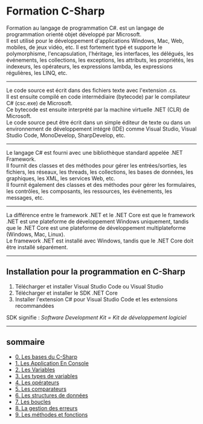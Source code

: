 # Formation C-Sharp

Formation au langage de programmation C#. est un langage de programmation orienté objet développé par Microsoft.  
Il est utilisé pour le développement d'applications Windows, Mac, Web, mobiles, de jeux vidéo, etc. Il est fortement typé et supporte le polymorphisme, l'encapsulation, l'héritage, les interfaces, les délégués, les événements, les collections, les exceptions, les attributs, les propriétés, les indexeurs, les opérateurs, les expressions lambda, les expressions régulières, les LINQ, etc.

---

Le code source est écrit dans des fichiers texte avec l'extension .cs.  
Il est ensuite compilé en code intermédiaire (bytecode) par le compilateur C# (csc.exe) de Microsoft.  
Ce bytecode est ensuite interprété par la machine virtuelle .NET (CLR) de Microsoft.  
Le code source peut être écrit dans un simple éditeur de texte ou dans un environnement de développement intégré (IDE) comme Visual Studio, Visual Studio Code, MonoDevelop, SharpDevelop, etc.

---

Le langage C# est fourni avec une bibliothèque standard appelée .NET Framework.  
Il fournit des classes et des méthodes pour gérer les entrées/sorties, les fichiers, les réseaux, les threads, les collections, les bases de données, les graphiques, les XML, les services Web, etc.  
Il fournit également des classes et des méthodes pour gérer les formulaires, les contrôles, les composants, les ressources, les événements, les messages, etc.

---

La différence entre le framework .NET et le .NET Core est que le framework .NET est une plateforme de développement Windows uniquement, tandis que le .NET Core est une plateforme de développement multiplateforme (Windows, Mac, Linux).  
Le framework .NET est installé avec Windows, tandis que le .NET Core doit être installé séparément.

---

## Installation pour la programmation en C-Sharp

1. Télécharger et installer Visual Studio Code ou Visual Studio
2. Télécharger et installer le SDK .NET Core
3. Installer l'extension C# pour Visual Studio Code et les extensions recommandées

SDK signifie : _Software Development Kit = Kit de développement logiciel_

---

## sommaire

- [0. Les bases du C-Sharp](000.%20Les%20bases%20du%20C-Sharp/readme.md)
- [1. Les Application En Console](001.LesApplicationEnConsole/readme.md)
- [2. Les Variables](002.LesVariables/readme.md)
- [3. Les types de variables](003.%20Les%20types%20de%20variables/readme.md)
- [4. Les opérateurs](004.%20Les%20opérateurs/readme.md)
- [5. Les comparateurs](005.%20Les%20comparateurs/readme.md)
- [6. Les structures de données](006.%20Les%20structures%20de%20données/readme.md)
- [7. Les boucles](007.%20Les%20boucles/readme.md)
- [8. La gestion des erreurs](008.%20La%20gestions%20des%20erreurs/readme.md)
- [9. Les méthodes et fonctions](009.%20Les%20fonctions/readme.md)
